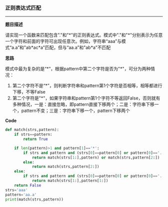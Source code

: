 ### 正则表达式匹配

---

__题目描述__

请实现一个函数来匹配包含"."和"*"的正则表达式。模式中"."和"\*"分别表示为任意一个字符和前面的字符可出现任意次。例如，字符串“aaa”与模式“a.a”和"ab\*ac\*a"匹配，但与“aa.a”和"ab\*a"不匹配

__思路__ 

模式中最为复杂的是“*”，根据pattern中第二个字符是否为"\*"，可分为两种情况：

1. 第二个字符不是“*”，则判断字符串和pattern第1个字符是否相等，相等都进行下移，不等False
2. 第二个字符是"*"，如果字符串和pattern第1个字符不等返回False，否则就有多种情况，一是：直接忽略，即pattern直接下移两个；二是：字符串下移一个，pattern不变；三是：字符串下移一个，pattern下移两个

__Code__

```python
def match(strs,pattern):
    if strs==pattern:
        return True

    if len(pattern)>1 and pattern[1]=='*':
        if strs and pattern and (strs[0]==pattern[0] or pattern[0]=='.'):
            return match(strs[1:],pattern) or match(strs,pattern[2:])
        else:
            return match(strs,pattern[2:])
    else:
        if strs and pattern and (strs[0]==pattern[0] or pattern[0]=='.'):
            return match(strs[1:],pattern[1:])
    return False
strs='aaa'
pattern='aa.a'
print(match(strs,pattern))
```

